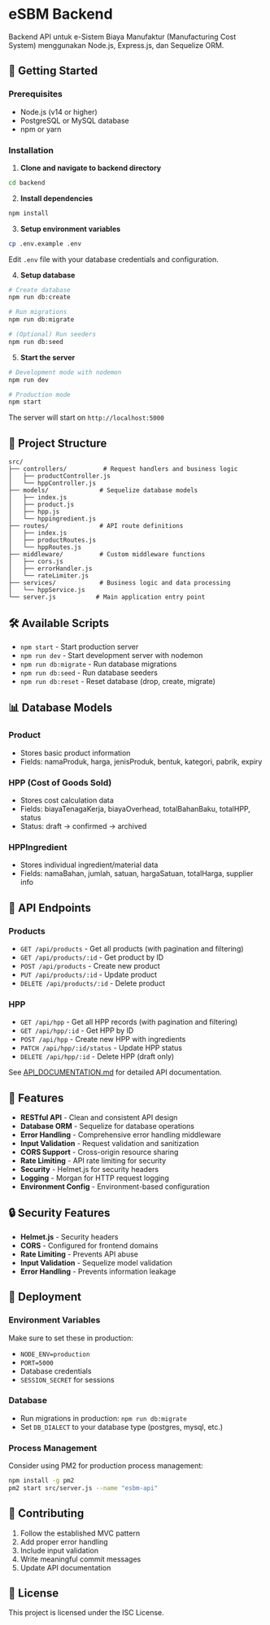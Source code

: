 # eSBM Backend

Backend API untuk e-Sistem Biaya Manufaktur (Manufacturing Cost System) menggunakan Node.js, Express.js, dan Sequelize ORM.

## 🚀 Getting Started

### Prerequisites
- Node.js (v14 or higher)
- PostgreSQL or MySQL database
- npm or yarn

### Installation

1. **Clone and navigate to backend directory**
```bash
cd backend
```

2. **Install dependencies**
```bash
npm install
```

3. **Setup environment variables**
```bash
cp .env.example .env
```
Edit `.env` file with your database credentials and configuration.

4. **Setup database**
```bash
# Create database
npm run db:create

# Run migrations
npm run db:migrate

# (Optional) Run seeders
npm run db:seed
```

5. **Start the server**
```bash
# Development mode with nodemon
npm run dev

# Production mode
npm start
```

The server will start on `http://localhost:5000`

## 📁 Project Structure

```
src/
├── controllers/          # Request handlers and business logic
│   ├── productController.js
│   └── hppController.js
├── models/              # Sequelize database models
│   ├── index.js
│   ├── product.js
│   ├── hpp.js
│   └── hppingredient.js
├── routes/              # API route definitions
│   ├── index.js
│   ├── productRoutes.js
│   └── hppRoutes.js
├── middleware/          # Custom middleware functions
│   ├── cors.js
│   ├── errorHandler.js
│   └── rateLimiter.js
├── services/            # Business logic and data processing
│   └── hppService.js
└── server.js           # Main application entry point
```

## 🛠 Available Scripts

- `npm start` - Start production server
- `npm run dev` - Start development server with nodemon
- `npm run db:migrate` - Run database migrations
- `npm run db:seed` - Run database seeders
- `npm run db:reset` - Reset database (drop, create, migrate)

## 📊 Database Models

### Product
- Stores basic product information
- Fields: namaProduk, harga, jenisProduk, bentuk, kategori, pabrik, expiry

### HPP (Cost of Goods Sold)
- Stores cost calculation data
- Fields: biayaTenagaKerja, biayaOverhead, totalBahanBaku, totalHPP, status
- Status: draft → confirmed → archived

### HPPIngredient
- Stores individual ingredient/material data
- Fields: namaBahan, jumlah, satuan, hargaSatuan, totalHarga, supplier info

## 🔗 API Endpoints

### Products
- `GET /api/products` - Get all products (with pagination and filtering)
- `GET /api/products/:id` - Get product by ID
- `POST /api/products` - Create new product
- `PUT /api/products/:id` - Update product
- `DELETE /api/products/:id` - Delete product

### HPP
- `GET /api/hpp` - Get all HPP records (with pagination and filtering)
- `GET /api/hpp/:id` - Get HPP by ID
- `POST /api/hpp` - Create new HPP with ingredients
- `PATCH /api/hpp/:id/status` - Update HPP status
- `DELETE /api/hpp/:id` - Delete HPP (draft only)

See [API_DOCUMENTATION.md](./API_DOCUMENTATION.md) for detailed API documentation.

## 🔧 Features

- **RESTful API** - Clean and consistent API design
- **Database ORM** - Sequelize for database operations
- **Error Handling** - Comprehensive error handling middleware
- **Input Validation** - Request validation and sanitization
- **CORS Support** - Cross-origin resource sharing
- **Rate Limiting** - API rate limiting for security
- **Security** - Helmet.js for security headers
- **Logging** - Morgan for HTTP request logging
- **Environment Config** - Environment-based configuration

## 🔒 Security Features

- **Helmet.js** - Security headers
- **CORS** - Configured for frontend domains
- **Rate Limiting** - Prevents API abuse
- **Input Validation** - Sequelize model validation
- **Error Handling** - Prevents information leakage

## 🚀 Deployment

### Environment Variables
Make sure to set these in production:
- `NODE_ENV=production`
- `PORT=5000`
- Database credentials
- `SESSION_SECRET` for sessions

### Database
- Run migrations in production: `npm run db:migrate`
- Set `DB_DIALECT` to your database type (postgres, mysql, etc.)

### Process Management
Consider using PM2 for production process management:
```bash
npm install -g pm2
pm2 start src/server.js --name "esbm-api"
```

## 🤝 Contributing

1. Follow the established MVC pattern
2. Add proper error handling
3. Include input validation
4. Write meaningful commit messages
5. Update API documentation

## 📝 License

This project is licensed under the ISC License.
